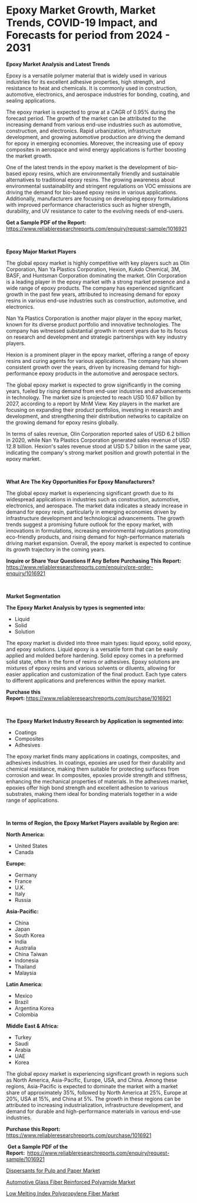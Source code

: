 <p><h1>Epoxy Market Growth, Market Trends, COVID-19 Impact, and Forecasts for period from 2024 - 2031</h1></p><p><strong>Epoxy Market Analysis and Latest Trends</strong></p>
<p><p>Epoxy is a versatile polymer material that is widely used in various industries for its excellent adhesive properties, high strength, and resistance to heat and chemicals. It is commonly used in construction, automotive, electronics, and aerospace industries for bonding, coating, and sealing applications.</p><p>The epoxy market is expected to grow at a CAGR of 0.95% during the forecast period. The growth of the market can be attributed to the increasing demand from various end-use industries such as automotive, construction, and electronics. Rapid urbanization, infrastructure development, and growing automotive production are driving the demand for epoxy in emerging economies. Moreover, the increasing use of epoxy composites in aerospace and wind energy applications is further boosting the market growth.</p><p>One of the latest trends in the epoxy market is the development of bio-based epoxy resins, which are environmentally friendly and sustainable alternatives to traditional epoxy resins. The growing awareness about environmental sustainability and stringent regulations on VOC emissions are driving the demand for bio-based epoxy resins in various applications. Additionally, manufacturers are focusing on developing epoxy formulations with improved performance characteristics such as higher strength, durability, and UV resistance to cater to the evolving needs of end-users.</p></p>
<p><strong>Get a Sample PDF of the Report:&nbsp;</strong> <a href="https://www.reliableresearchreports.com/enquiry/request-sample/1016921">https://www.reliableresearchreports.com/enquiry/request-sample/1016921</a></p>
<p>&nbsp;</p>
<p><strong>Epoxy Major Market Players</strong></p>
<p><p>The global epoxy market is highly competitive with key players such as Olin Corporation, Nan Ya Plastics Corporation, Hexion, Kukdo Chemical, 3M, BASF, and Huntsman Corporation dominating the market. Olin Corporation is a leading player in the epoxy market with a strong market presence and a wide range of epoxy products. The company has experienced significant growth in the past few years, attributed to increasing demand for epoxy resins in various end-use industries such as construction, automotive, and electronics. </p><p>Nan Ya Plastics Corporation is another major player in the epoxy market, known for its diverse product portfolio and innovative technologies. The company has witnessed substantial growth in recent years due to its focus on research and development and strategic partnerships with key industry players. </p><p>Hexion is a prominent player in the epoxy market, offering a range of epoxy resins and curing agents for various applications. The company has shown consistent growth over the years, driven by increasing demand for high-performance epoxy products in the automotive and aerospace sectors. </p><p>The global epoxy market is expected to grow significantly in the coming years, fueled by rising demand from end-user industries and advancements in technology. The market size is projected to reach USD 10.67 billion by 2027, according to a report by MnM View. Key players in the market are focusing on expanding their product portfolios, investing in research and development, and strengthening their distribution networks to capitalize on the growing demand for epoxy resins globally. </p><p>In terms of sales revenue, Olin Corporation reported sales of USD 6.2 billion in 2020, while Nan Ya Plastics Corporation generated sales revenue of USD 12.8 billion. Hexion's sales revenue stood at USD 5.7 billion in the same year, indicating the company's strong market position and growth potential in the epoxy market.</p></p>
<p>&nbsp;</p>
<p><strong>What Are The Key Opportunities For Epoxy Manufacturers?</strong></p>
<p><p>The global epoxy market is experiencing significant growth due to its widespread applications in industries such as construction, automotive, electronics, and aerospace. The market data indicates a steady increase in demand for epoxy resin, particularly in emerging economies driven by infrastructure development and technological advancements. The growth trends suggest a promising future outlook for the epoxy market, with innovations in formulations, increasing environmental regulations promoting eco-friendly products, and rising demand for high-performance materials driving market expansion. Overall, the epoxy market is expected to continue its growth trajectory in the coming years.</p></p>
<p><strong>Inquire or Share Your Questions If Any Before Purchasing This Report:</strong> <a href="https://www.reliableresearchreports.com/enquiry/pre-order-enquiry/1016921">https://www.reliableresearchreports.com/enquiry/pre-order-enquiry/1016921</a></p>
<p>&nbsp;</p>
<p><strong>Market Segmentation</strong></p>
<p><strong>The Epoxy Market Analysis by types is segmented into:</strong></p>
<p><ul><li>Liquid</li><li>Solid</li><li>Solution</li></ul></p>
<p><p>The epoxy market is divided into three main types: liquid epoxy, solid epoxy, and epoxy solutions. Liquid epoxy is a versatile form that can be easily applied and molded before hardening. Solid epoxy comes in a preformed solid state, often in the form of resins or adhesives. Epoxy solutions are mixtures of epoxy resins and various solvents or diluents, allowing for easier application and customization of the final product. Each type caters to different applications and preferences within the epoxy market.</p></p>
<p><strong>Purchase this Report:&nbsp;</strong><a href="https://www.reliableresearchreports.com/purchase/1016921">https://www.reliableresearchreports.com/purchase/1016921</a></p>
<p>&nbsp;</p>
<p><strong>The Epoxy Market Industry Research by Application is segmented into:</strong></p>
<p><ul><li>Coatings</li><li>Composites</li><li>Adhesives</li></ul></p>
<p><p>The epoxy market finds many applications in coatings, composites, and adhesives industries. In coatings, epoxies are used for their durability and chemical resistance, making them suitable for protecting surfaces from corrosion and wear. In composites, epoxies provide strength and stiffness, enhancing the mechanical properties of materials. In the adhesives market, epoxies offer high bond strength and excellent adhesion to various substrates, making them ideal for bonding materials together in a wide range of applications.</p></p>
<p>&nbsp;</p>
<p><strong>In terms of Region, the Epoxy Market Players available by Region are:</strong></p>
<p>
    <p> <strong> North America: </strong>
        <ul>
            <li>United States</li>
            <li>Canada</li>
        </ul>
        </p> 
    <p> <strong> Europe: </strong>
        <ul>
            <li>Germany</li>
            <li>France</li>
            <li>U.K.</li>
            <li>Italy</li>
            <li>Russia</li>
        </ul>
        </p> 
    <p> <strong> Asia-Pacific: </strong>
        <ul>
            <li>China</li>
            <li>Japan</li>
            <li>South Korea</li>
            <li>India</li>
            <li>Australia</li>
            <li>China Taiwan</li>
            <li>Indonesia</li>
            <li>Thailand</li>
            <li>Malaysia</li>
        </ul>
        </p> 
    <p> <strong> Latin America: </strong>
        <ul>
            <li>Mexico</li>
            <li>Brazil</li>
            <li>Argentina Korea</li>
            <li>Colombia</li>
        </ul>
        </p> 
    <p> <strong> Middle East & Africa: </strong>
        <ul>
            <li>Turkey</li>
            <li>Saudi</li>
            <li>Arabia</li>
            <li>UAE</li>
            <li>Korea</li>
        </ul>
    </p>
    </p>
<p><p>The global epoxy market is experiencing significant growth in regions such as North America, Asia-Pacific, Europe, USA, and China. Among these regions, Asia-Pacific is expected to dominate the market with a market share of approximately 35%, followed by North America at 25%, Europe at 20%, USA at 15%, and China at 5%. The growth in these regions can be attributed to increasing industrialization, infrastructure development, and demand for durable and high-performance materials in various end-use industries.</p></p>
<p><strong>Purchase this Report: </strong><a href="https://www.reliableresearchreports.com/purchase/1016921">https://www.reliableresearchreports.com/purchase/1016921</a></p>
<p>&nbsp;<strong>Get a Sample PDF of the Report:&nbsp;&nbsp;</strong><a href="https://www.reliableresearchreports.com/enquiry/request-sample/1016921">https://www.reliableresearchreports.com/enquiry/request-sample/1016921</a></p>
<p><strong></strong></p>
<p><p><a href="https://view.publitas.com/reportprime-1/dispersants-for-pulp-and-paper-market-dynamics-2023-2030-also-about-its-market-trends-projections-and-opportunities/">Dispersants for Pulp and Paper Market</a></p><p><a href="https://view.publitas.com/reportprime-1/automotive-glass-fiber-reinforced-polyamide-market-size-market-share-and-global-market-analysis-report-2023-2030/">Automotive Glass Fiber Reinforced Polyamide Market</a></p><p><a href="https://view.publitas.com/reportprime-1/global-low-melting-index-polypropylene-fiber-market-by-types-applications-and-major-players-with-regional-growth-rate-analysis-and-development-situation-from-2023-to-2030/">Low Melting Index Polypropylene Fiber Market</a></p></p>